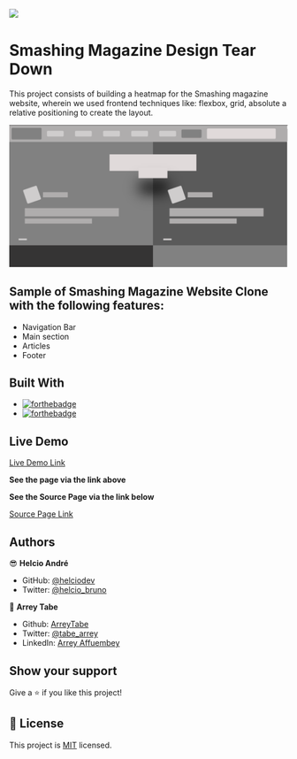 ![](https://img.shields.io/badge/Microverse-blueviolet)

# Smashing Magazine Design Tear Down

This project consists of building a heatmap for the Smashing magazine website, wherein we used frontend techniques like: flexbox, grid, absolute a relative positioning to create the layout.

![screenshot](assets/screenshot.png)

## Sample of Smashing Magazine Website Clone with the following features:

- Navigation Bar
- Main section
- Articles
- Footer

## Built With

- [![forthebadge](https://forthebadge.com/images/badges/uses-html.svg)](https://forthebadge.com)
- [![forthebadge](https://forthebadge.com/images/badges/uses-css.svg)](https://forthebadge.com)



## Live Demo

[Live Demo Link](https://rawcdn.githack.com/helciodev/Design-Teardown/2ed6120c966c3ef8caf0d623c48395568190278d/index.html)

**See the page via the link above**

**See the Source Page via the link below**

[Source Page Link](https://www.smashingmagazine.com/)

## Authors

😎 **Helcio André**

- GitHub: [@helciodev](https://github.com/helciodev)
- Twitter: [@helcio_bruno](https://twitter.com/helcio_bruno)

👤 **Arrey Tabe**

- Github: [ArreyTabe](https://github.com/ArreyTabe)
- Twitter: [@tabe_arrey](https://twitter.com/tabe_arrey)
- LinkedIn: [Arrey Affuembey](https://www.linkedin.com/in/arrey-affuembey-80a8b11a8/)

## Show your support

Give a ⭐️ if you like this project!

## 📝 License

This project is [MIT](https://choosealicense.com/licenses/mit/) licensed.




